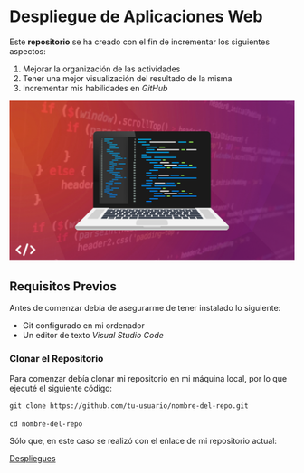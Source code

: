 # Despliegue de Aplicaciones Web

Este **repositorio** se ha creado con el fin de incrementar los siguientes aspectos:

1. Mejorar la organización de las actividades
2. Tener una mejor visualización del resultado de la misma
3. Incrementar mis habilidades en _GitHub_

![code](./main-image.png)


## Requisitos Previos

Antes de comenzar debía de asegurarme de tener instalado lo siguiente:
* Git configurado en mi ordenador
* Un editor de texto _Visual Studio Code_
  
### Clonar el Repositorio

Para comenzar debía clonar mi repositorio en mi máquina local, por lo que ejecuté el siguiente código:

```
git clone https://github.com/tu-usuario/nombre-del-repo.git

cd nombre-del-repo

```

Sólo que, en este caso se realizó con el enlace de mi repositorio actual: 

[Despliegues](https://github.com/rossgm04/dawAct2.3)
